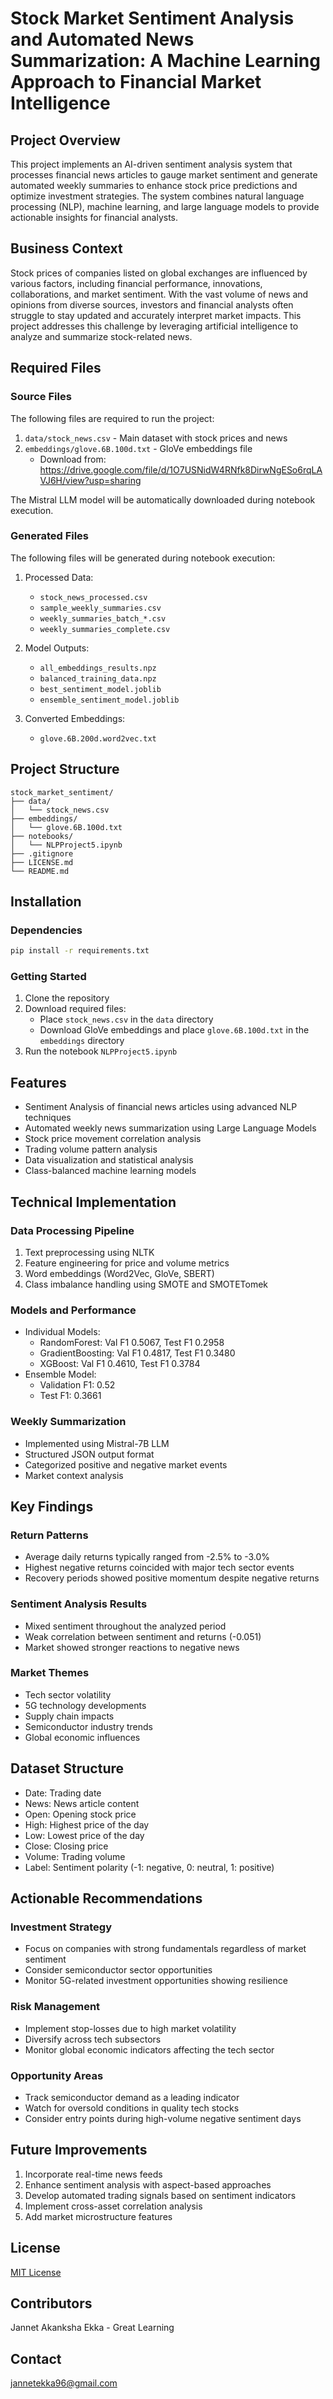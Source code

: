 # Stock Market Sentiment Analysis and Automated News Summarization: A Machine Learning Approach to Financial Market Intelligence

## Project Overview
This project implements an AI-driven sentiment analysis system that processes financial news articles to gauge market sentiment and generate automated weekly summaries to enhance stock price predictions and optimize investment strategies. The system combines natural language processing (NLP), machine learning, and large language models to provide actionable insights for financial analysts.

## Business Context
Stock prices of companies listed on global exchanges are influenced by various factors, including financial performance, innovations, collaborations, and market sentiment. With the vast volume of news and opinions from diverse sources, investors and financial analysts often struggle to stay updated and accurately interpret market impacts. This project addresses this challenge by leveraging artificial intelligence to analyze and summarize stock-related news.

## Required Files

### Source Files
The following files are required to run the project:
1. `data/stock_news.csv` - Main dataset with stock prices and news
2. `embeddings/glove.6B.100d.txt` - GloVe embeddings file
   - Download from: https://drive.google.com/file/d/1O7USNidW4RNfk8DirwNgESo6rqLAVJ6H/view?usp=sharing 

The Mistral LLM model will be automatically downloaded during notebook execution.

### Generated Files
The following files will be generated during notebook execution:
1. Processed Data:
   - `stock_news_processed.csv`
   - `sample_weekly_summaries.csv`
   - `weekly_summaries_batch_*.csv`
   - `weekly_summaries_complete.csv`

2. Model Outputs:
   - `all_embeddings_results.npz`
   - `balanced_training_data.npz`
   - `best_sentiment_model.joblib`
   - `ensemble_sentiment_model.joblib`

3. Converted Embeddings:
   - `glove.6B.200d.word2vec.txt`

## Project Structure
```
stock_market_sentiment/
├── data/
│   └── stock_news.csv
├── embeddings/
│   └── glove.6B.100d.txt
├── notebooks/
│   └── NLPProject5.ipynb
├── .gitignore
├── LICENSE.md
└── README.md
```

## Installation

### Dependencies
```bash
pip install -r requirements.txt
```

### Getting Started
1. Clone the repository
2. Download required files:
   - Place `stock_news.csv` in the `data` directory
   - Download GloVe embeddings and place `glove.6B.100d.txt` in the `embeddings` directory
3. Run the notebook `NLPProject5.ipynb`

## Features
- Sentiment Analysis of financial news articles using advanced NLP techniques
- Automated weekly news summarization using Large Language Models
- Stock price movement correlation analysis
- Trading volume pattern analysis
- Data visualization and statistical analysis
- Class-balanced machine learning models

## Technical Implementation

### Data Processing Pipeline
1. Text preprocessing using NLTK
2. Feature engineering for price and volume metrics
3. Word embeddings (Word2Vec, GloVe, SBERT)
4. Class imbalance handling using SMOTE and SMOTETomek

### Models and Performance
- Individual Models:
  - RandomForest: Val F1 0.5067, Test F1 0.2958
  - GradientBoosting: Val F1 0.4817, Test F1 0.3480
  - XGBoost: Val F1 0.4610, Test F1 0.3784
- Ensemble Model:
  - Validation F1: 0.52
  - Test F1: 0.3661

### Weekly Summarization
- Implemented using Mistral-7B LLM
- Structured JSON output format
- Categorized positive and negative market events
- Market context analysis

## Key Findings

### Return Patterns
- Average daily returns typically ranged from -2.5% to -3.0%
- Highest negative returns coincided with major tech sector events
- Recovery periods showed positive momentum despite negative returns

### Sentiment Analysis Results
- Mixed sentiment throughout the analyzed period
- Weak correlation between sentiment and returns (-0.051)
- Market showed stronger reactions to negative news

### Market Themes
- Tech sector volatility
- 5G technology developments
- Supply chain impacts
- Semiconductor industry trends
- Global economic influences

## Dataset Structure
- Date: Trading date
- News: News article content
- Open: Opening stock price
- High: Highest price of the day
- Low: Lowest price of the day
- Close: Closing price
- Volume: Trading volume
- Label: Sentiment polarity (-1: negative, 0: neutral, 1: positive)

## Actionable Recommendations

### Investment Strategy
- Focus on companies with strong fundamentals regardless of market sentiment
- Consider semiconductor sector opportunities
- Monitor 5G-related investment opportunities showing resilience

### Risk Management
- Implement stop-losses due to high market volatility
- Diversify across tech subsectors
- Monitor global economic indicators affecting the tech sector

### Opportunity Areas
- Track semiconductor demand as a leading indicator
- Watch for oversold conditions in quality tech stocks
- Consider entry points during high-volume negative sentiment days

## Future Improvements
1. Incorporate real-time news feeds
2. Enhance sentiment analysis with aspect-based approaches
3. Develop automated trading signals based on sentiment indicators
4. Implement cross-asset correlation analysis
5. Add market microstructure features

## License
[MIT License](LICENSE.md)

## Contributors
Jannet Akanksha Ekka - Great Learning

## Contact
jannetekka96@gmail.com